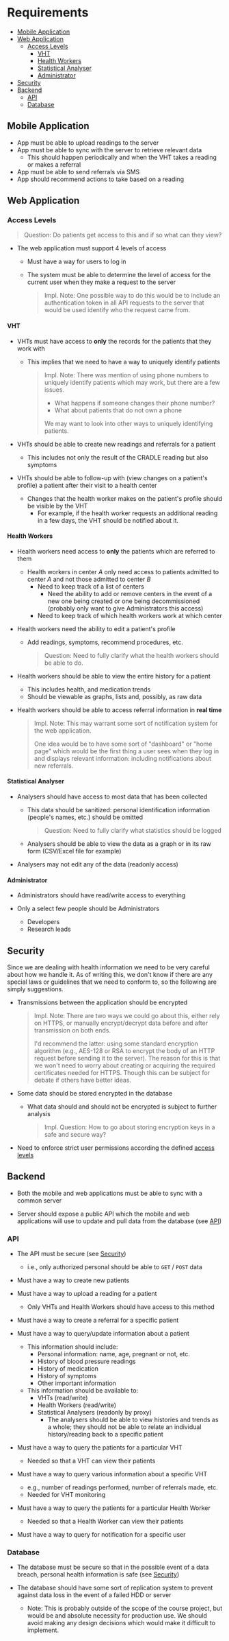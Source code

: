 # Requirements

* [Mobile Application](#mobile-application)
* [Web Application](#web-application)
  * [Access Levels](#access-levels)
    * [VHT](#vht)
    * [Health Workers](#health-workers)
    * [Statistical Analyser](#statistical-analyser)
    * [Administrator](#administrator)
* [Security](#security)
* [Backend](#backend)
  * [API](#api)
  * [Database](#database)

## Mobile Application

* App must be able to upload readings to the server
* App must be able to sync with the server to retrieve relevant data
  * This should happen periodically and when the VHT takes a reading or makes a referral
* App must be able to send referrals via SMS
* App should recommend actions to take based on a reading


## Web Application

### Access Levels

> Question: Do patients get access to this and if so what can they view?

* The web application must support 4 levels of access
  * Must have a way for users to log in
  * The system must be able to determine the level of access for the current user when they make a request to the server

    > Impl. Note: One possible way to do this would be to include an authentication token in all API requests to the server that would be used identify who the request came from.

#### VHT

* VHTs must have access to **only** the records for the patients that they work with
  * This implies that we need to have a way to uniquely identify patients

    > Impl. Note: There was mention of using phone numbers to uniquely identify patients which may work, but there are a few issues.
    >
    > * What happens if someone changes their phone number?
    > * What about patients that do not own a phone
    >
    > We may want to look into other ways to uniquely identifying patients.

* VHTs should be able to create new readings and referrals for a patient
  * This includes not only the result of the CRADLE reading but also symptoms

* VHTs should be able to follow-up with (view changes on a patient's profile) a patient after their visit to a health center
  * Changes that the health worker makes on the patient's profile should be visible by the VHT
    * For example, if the health worker requests an additional reading in a few days, the VHT should be notified about it.

#### Health Workers

* Health workers need access to **only** the patients which are referred to them
  * Health workers in center *A* only need access to patients admitted to center *A* and not those admitted to center *B*
    * Need to keep track of a list of centers
      * Need the ability to add or remove centers in the event of a new one being created or one being decommissioned (probably only want to give Administrators this access)
    * Need to keep track of which health workers work at which center

* Health workers need the ability to edit a patient's profile
  * Add readings, symptoms, recommend procedures, etc.

    > Question: Need to fully clarify what the health workers should be able to do.

* Health workers should be able to view the entire history for a patient
  * This includes health, and medication trends
  * Should be viewable as graphs, lists and, possibly, as raw data

* Health workers should be able to access referral information in **real time**

  > Impl. Note: This may warrant some sort of notification system for the web application.
  >
  > One idea would be to have some sort of "dashboard" or "home page" which would be the first thing a user sees when they log in and displays relevant information: including notifications about new referrals.

#### Statistical Analyser

* Analysers should have access to most data that has been collected
  * This data should be sanitized: personal identification information (people's names, etc.) should be omitted

    > Question: Need to fully clarify what statistics should be logged

  * Analysers should be able to view the data as a graph or in its raw form (CSV/Excel file for example)

* Analysers may not edit any of the data (readonly access)

#### Administrator

* Administrators should have read/write access to everything

* Only a select few people should be Administrators
  * Developers
  * Research leads


## Security

Since we are dealing with health information we need to be very careful about how we handle it. As of writing this, we don't know if there are any special laws or guidelines that we need to conform to, so the following are simply suggestions.

* Transmissions between the application should be encrypted

  > Impl. Note: There are two ways we could go about this, either rely on HTTPS, or manually encrypt/decrypt data before and after transmission on both ends.
  >
  > I'd recommend the latter: using some standard encryption algorithm (e.g., AES-128 or RSA to encrypt the body of an HTTP request before sending it to the server). The reason for this is that we won't need to worry about creating or acquiring the required certificates needed for HTTPS. Though this can be subject for debate if others have better ideas.

* Some data should be stored encrypted in the database
  * What data should and should not be encrypted is subject to further analysis

    > Impl. Question: How to go about storing encryption keys in a safe and secure way?

* Need to enforce strict user permissions according the defined [access levels](#access-levels)

## Backend

* Both the mobile and web applications must be able to sync with a common server

* Server should expose a public API which the mobile and web applications will use to update and pull data from the database (see [API](#api))

### API

* The API must be secure (see [Security](#security))
  * i.e., only authorized personal should be able to `GET` / `POST` data

* Must have a way to create new patients

* Must have a way to upload a reading for a patient
  * Only VHTs and Health Workers should have access to this method

* Must have a way to create a referral for a specific patient

* Must have a way to query/update information about a patient
  * This information should include:
    * Personal information: name, age, pregnant or not, etc.
    * History of blood pressure readings
    * History of medication
    * History of symptoms
    * Other important information
  * This information should be available to:
    * VHTs (read/write)
    * Health Workers (read/write)
    * Statistical Analysers (readonly by proxy)
      * The analysers should be able to view histories and trends as a whole; they should not be able to relate an individual history/reading back to a specific patient

* Must have a way to query the patients for a particular VHT
  * Needed so that a VHT can view their patients

* Must have a way to query various information about a specific VHT
  * e.g., number of readings performed, number of referrals made, etc.
  * Needed for VHT monitoring

* Must have a way to query the patients for a particular Health Worker
  * Needed so that a Health Worker can view their patients

* Must have a way to query for notification for a specific user

### Database

* The database must be secure so that in the possible event of a data breach, personal health information is safe (see [Security](#security))

* The database should have some sort of replication system to prevent against data loss in the event of a failed HDD or server
  * Note: This is probably outside of the scope of the course project, but would be and absolute necessity for production use. We should avoid making any design decisions which would make it difficult to implement.

